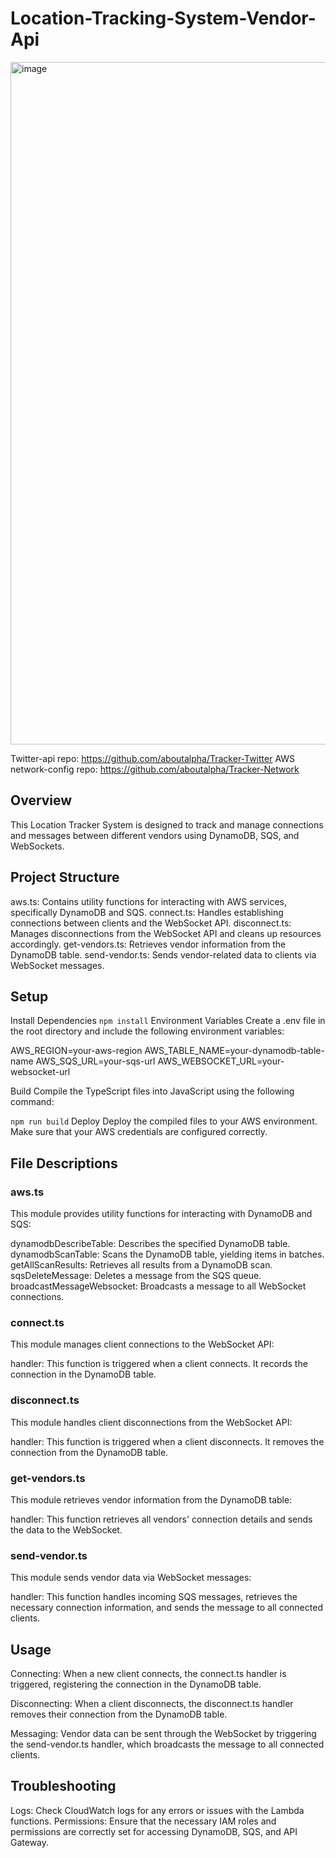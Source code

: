 # Location-Tracking-System-Vendor-Api

<img width="1092" alt="image" src="https://github.com/user-attachments/assets/37853c9b-1472-4cd8-a689-8be68567aa1f">

Twitter-api repo: https://github.com/aboutalpha/Tracker-Twitter
AWS network-config repo: https://github.com/aboutalpha/Tracker-Network

## Overview
This Location Tracker System is designed to track and manage connections and messages between different vendors using DynamoDB, SQS, and WebSockets.

## Project Structure
aws.ts: Contains utility functions for interacting with AWS services, specifically DynamoDB and SQS.
connect.ts: Handles establishing connections between clients and the WebSocket API.
disconnect.ts: Manages disconnections from the WebSocket API and cleans up resources accordingly.
get-vendors.ts: Retrieves vendor information from the DynamoDB table.
send-vendor.ts: Sends vendor-related data to clients via WebSocket messages.

## Setup
Install Dependencies
`npm install`
Environment Variables Create a .env file in the root directory and include the following environment variables:

AWS_REGION=your-aws-region
AWS_TABLE_NAME=your-dynamodb-table-name
AWS_SQS_URL=your-sqs-url
AWS_WEBSOCKET_URL=your-websocket-url

Build Compile the TypeScript files into JavaScript using the following command:

`npm run build`
Deploy
Deploy the compiled files to your AWS environment. Make sure that your AWS credentials are configured correctly.

## File Descriptions
### aws.ts
This module provides utility functions for interacting with DynamoDB and SQS:

dynamodbDescribeTable: Describes the specified DynamoDB table.
dynamodbScanTable: Scans the DynamoDB table, yielding items in batches.
getAllScanResults: Retrieves all results from a DynamoDB scan.
sqsDeleteMessage: Deletes a message from the SQS queue.
broadcastMessageWebsocket: Broadcasts a message to all WebSocket connections.

### connect.ts
This module manages client connections to the WebSocket API:

handler: This function is triggered when a client connects. It records the connection in the DynamoDB table.

### disconnect.ts
This module handles client disconnections from the WebSocket API:

handler: This function is triggered when a client disconnects. It removes the connection from the DynamoDB table.

### get-vendors.ts
This module retrieves vendor information from the DynamoDB table:

handler: This function retrieves all vendors' connection details and sends the data to the WebSocket.

### send-vendor.ts
This module sends vendor data via WebSocket messages:

handler: This function handles incoming SQS messages, retrieves the necessary connection information, and sends the message to all connected clients.

## Usage
Connecting: When a new client connects, the connect.ts handler is triggered, registering the connection in the DynamoDB table.

Disconnecting: When a client disconnects, the disconnect.ts handler removes their connection from the DynamoDB table.

Messaging: Vendor data can be sent through the WebSocket by triggering the send-vendor.ts handler, which broadcasts the message to all connected clients.

## Troubleshooting
Logs: Check CloudWatch logs for any errors or issues with the Lambda functions.
Permissions: Ensure that the necessary IAM roles and permissions are correctly set for accessing DynamoDB, SQS, and API Gateway.
